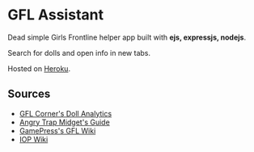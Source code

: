 # GFL Assistant

Dead simple Girls Frontline helper app built with **ejs, expressjs, nodejs**.

Search for dolls and open info in new tabs.

Hosted on [Heroku](https://gfl-lite.herokuapp.com).

## Sources

- [GFL Corner's Doll Analytics](https://www.gflanalysis.com/wiki/Main_Page)
- [Angry Trap Midget's Guide](https://gfl.matsuda.tips/dolls/)
- [GamePress's GFL Wiki](https://gamepress.gg/girlsfrontline/)
- [IOP Wiki](https://iopwiki.com/wiki/Girls%27_Frontline_Wiki)

